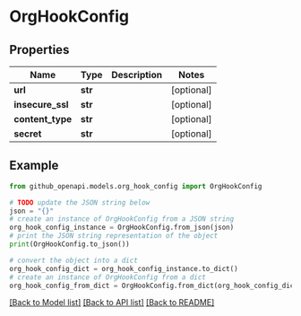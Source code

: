 # OrgHookConfig


## Properties

Name | Type | Description | Notes
------------ | ------------- | ------------- | -------------
**url** | **str** |  | [optional] 
**insecure_ssl** | **str** |  | [optional] 
**content_type** | **str** |  | [optional] 
**secret** | **str** |  | [optional] 

## Example

```python
from github_openapi.models.org_hook_config import OrgHookConfig

# TODO update the JSON string below
json = "{}"
# create an instance of OrgHookConfig from a JSON string
org_hook_config_instance = OrgHookConfig.from_json(json)
# print the JSON string representation of the object
print(OrgHookConfig.to_json())

# convert the object into a dict
org_hook_config_dict = org_hook_config_instance.to_dict()
# create an instance of OrgHookConfig from a dict
org_hook_config_from_dict = OrgHookConfig.from_dict(org_hook_config_dict)
```
[[Back to Model list]](../README.md#documentation-for-models) [[Back to API list]](../README.md#documentation-for-api-endpoints) [[Back to README]](../README.md)


